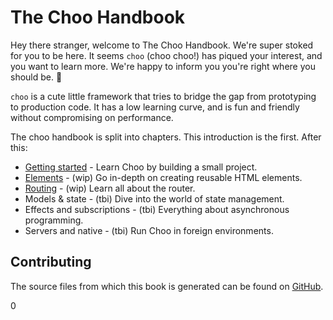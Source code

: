 # The Choo Handbook
Hey there stranger, welcome to The Choo Handbook. We're super stoked for you to
be here. It seems `choo` (choo choo!) has piqued your interest, and you want to
learn more. We're happy to inform you you're right where you should be. 🍉

`choo` is a cute little framework that tries to bridge the gap from prototyping
to production code. It has a low learning curve, and is fun and friendly
without compromising on performance.

The choo handbook is split into chapters. This introduction is the first. After
this:
- [Getting started][gs] - Learn Choo by building a small project.
- [Elements][elements] - (wip) Go in-depth on creating reusable HTML elements.
- [Routing][routing] - (wip) Learn all about the router.
- Models & state - (tbi) Dive into the world of state management.
- Effects and subscriptions - (tbi) Everything about asynchronous programming.
- Servers and native - (tbi) Run Choo in foreign environments.

## Contributing
The source files from which this book is generated can be found on
[GitHub][gh].

[gh]: https://github.com/yoshuawuyts/choo-handbook
[gs]: ../02_your_first_app.md
[elements]: ../03_elements/01_html.md
[routing]: ../04_routing/01_creating_a_router.md
0
